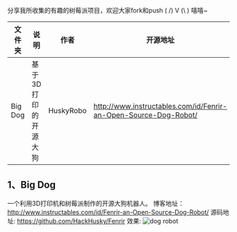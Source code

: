 分享我所收集的有趣的树莓派项目，欢迎大家fork和push ( /) V (\ ) 嘻嘻~

文件夹 | 说明 | 作者 | 开源地址 |
-----|--------|--------|--------|
Big Dog | 基于3D打印的开源大狗 | HuskyRobo| http://www.instructables.com/id/Fenrir-an-Open-Source-Dog-Robot/

## 1、Big Dog
一个利用3D打印机和树莓派制作的开源大狗机器人。
博客地址：http://www.instructables.com/id/Fenrir-an-Open-Source-Dog-Robot/
源码地址: https://github.com/HackHusky/Fenrir
效果: ![dog robot](https://github.com/mindcont/Open-Source/tree/master/RaspberryPI/dog%20robot/dog%20robot.jpg)